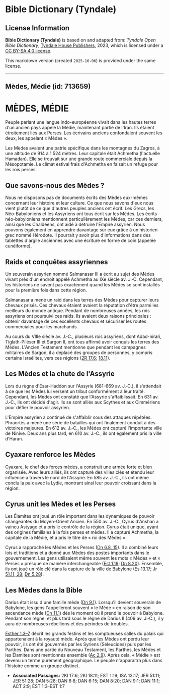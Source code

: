 # Bible Dictionary (Tyndale)

## License Information

**Bible Dictionary (Tyndale)** is based on and adapted from: _Tyndale Open Bible Dictionary_, [Tyndale House Publishers](https://tyndaleopenresources.com/), 2023, which is licensed under a [CC BY-SA 4.0 license](https://creativecommons.org/licenses/by-sa/4.0/legalcode.en).

This markdown version (created `2025-10-06`) is provided under the same license.



--------------------------------

## Mèdes, Médie (id: 713659)

MÈDES, MÉDIE
============

Peuple parlant une langue indo\-européenne vivait dans les hautes terres d'un ancien pays appelé la Médie, maintenant partie de l'Iran. Ils étaient étroitement liés aux Perses. Les écrivains anciens confondaient souvent les deux, les appelant « Mèdes ».

Les Mèdes avaient une patrie spécifique dans les montagnes du Zagros, à une altitude de 914 à 1 524 mètres. Leur capitale était Achmetha (l'actuelle Hamadan). Elle se trouvait sur une grande route commerciale depuis la Mésopotamie. Le climat estival frais d'Achmetha en faisait un refuge pour les rois perses.

Que savons\-nous des Mèdes ?
----------------------------

Nous ne disposons pas de documents écrits des Mèdes eux\-mêmes concernant leur histoire et leur culture. Ce que nous savons d'eux nous vient plutôt de ce que d'autres peuples anciens ont écrit. Les Grecs, les Néo\-Babyloniens et les Assyriens ont tous écrit sur les Mèdes. Les écrits néo\-babyloniens mentionnent particulièrement les Mèdes, car ces derniers, ainsi que les Chaldéens, ont aidé à détruire l'Empire assyrien. Nous pouvons également en apprendre davantage sur eux grâce à un historien grec nommé Hérodote. Il pourrait y avoir plus d'informations dans des tablettes d'argile anciennes avec une écriture en forme de coin (appelée cunéiforme).

Raids et conquêtes assyriennes
------------------------------

Un souverain assyrien nommé Salmanasar III a écrit au sujet des Mèdes vivant près d'un endroit appelé Achmetha au IXe siècle av. J.‑C. Cependant, les historiens ne savent pas exactement quand les Mèdes se sont installés pour la première fois dans cette région.

Salmanasar a mené un raid dans les terres des Mèdes pour capturer leurs chevaux prisés. Ces chevaux étaient avaient la réputation d'être parmi les meilleurs du monde antique. Pendant de nombreuses années, les rois assyriens ont poursuivi ces raids. Ils avaient deux raisons principales : obtenir davantage de ces excellents chevaux et sécuriser les routes commerciales pour les marchands.

Au cours du VIIIe siècle av. J.‑C., plusieurs rois assyriens, dont Adad\-nirari, Tiglath\-Piléser III et Sargon II, ont tous affirmé avoir conquis les terres des Mèdes. L'Ancien Testament mentionne que pendant les campagnes militaires de Sargon, il a déplacé des groupes de personnes, y compris certains Israélites, vers ces régions ([2R 17\.6](https://ref.ly/2Kgs17:6); [18\.11](https://ref.ly/2Kgs18:11)).

Les Mèdes et la chute de l'Assyrie
----------------------------------

Lors du règne d'Ésar\-Haddon sur l'Assyrie (681–669 av. J.‑C.), il s'attendait à ce que les Mèdes lui versent un tribut conformément à leur traité. Cependant, les Mèdes ont constaté que l'Assyrie s'affaiblissait. En 631 av. J.‑C., ils ont décidé d'agir. Ils se sont alliés aux Scythes et aux Cimmériens pour défier le pouvoir assyrien.

L'Empire assyrien a continué de s'affaiblir sous des attaques répétées. Phraortès a mené une série de batailles qui ont finalement conduit à des victoires majeures. En 612 av. J.‑C., les Mèdes ont capturé l'importante ville de Ninive. Deux ans plus tard, en 610 av. J.‑C., ils ont également pris la ville d'Haran.

Cyaxare renforce les Mèdes
--------------------------

Cyaxare, le chef des forces mèdes, a construit une armée forte et bien organisée. Avec leurs alliés, ils ont capturé des villes clés et étendu leur influence à travers le nord de l'Assyrie. En 585 av. J.‑C., ils ont même conclu la paix avec la Lydie, montrant ainsi leur pouvoir croissant dans la région.

Cyrus unit les Mèdes et les Perses
----------------------------------

Les Élamites ont joué un rôle important dans les dynamiques de pouvoir changeantes du Moyen\-Orient Ancien. En 550 av. J.‑C., Cyrus d'Anshan a vaincu Astyage et a pris le contrôle de la région. Cyrus était unique, ayant des origines familiales à la fois perses et mèdes. Il a capturé Achmetha, la capitale de la Médie, et a pris le titre de « roi des Mèdes ».

Cyrus a rapproché les Mèdes et les Perses ([Dn 6\.8, 15](https://ref.ly/Dan6:8,Dan6:15)). Il a combiné leurs lois et traditions et a donné aux Mèdes des postes importants dans le gouvernement. Les gens utilisaient même souvent les mots « Mèdes » et « Perses » presque de manière interchangeable ([Est 1\.19](https://ref.ly/Esth1:19); [Dn 8\.20](https://ref.ly/Dan8:20)). Ensemble, ils ont joué un rôle clé dans la capture de la ville de Babylone ([Es 13\.17](https://ref.ly/Isa13:17); [Jr 51\.11, 28](https://ref.ly/Jer51:11,Jer51:28); [Dn 5\.28](https://ref.ly/Dan5:28)).

Les Mèdes dans la Bible
-----------------------

Darius était issu d'une famille mède ([Dn 9\.1](https://ref.ly/Dan9:1)). Lorsqu'il devient souverain de Babylone, les gens l'appelleront souvent « le Mède » en raison de son ascendance mède ([Dn 11\.1](https://ref.ly/Dan11:1)) dès le moment où il prend le pouvoir à Babylone. Pendant son règne, et plus tard sous le règne de Darius II (409 av. J.‑C.), il y aura de nombreuses rébellions et des périodes de troubles.

[Esther 1\.3–7](https://ref.ly/Esth1:3-Esth1:7) décrit les grands festins et les somptueuses salles du palais qui appartenaient à la royauté mède. Après que les Mèdes ont perdu leur pouvoir, ils ont été gouvernés par les Syriens (Séleucides) puis par les Parthes. Dans une partie du Nouveau Testament, les Parthes, les Mèdes et les Élamites sont mentionnés ensemble ([Ac 2\.9](https://ref.ly/Acts2:9)). Après cela, « Médie » est devenu un terme purement géographique. Le peuple n'apparaitra plus dans l'histoire comme un groupe distinct.

* **Associated Passages:** 2KI 17:6; 2KI 18:11; EST 1:19; ISA 13:17; JER 51:11; JER 51:28; DAN 5:28; DAN 6:8; DAN 6:15; DAN 8:20; DAN 9:1; DAN 11:1; ACT 2:9; EST 1:3–EST 1:7

